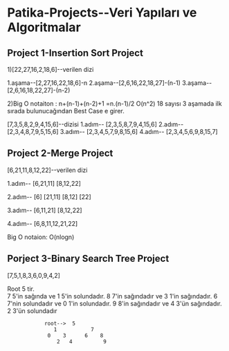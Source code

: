 # Patika-Projects--Veri Yapıları ve Algoritmalar

## Project 1-Insertion Sort Project

 1)[22,27,16,2,18,6]--verilen dizi
 
 1.aşama--[2,27,16,22,18,6]-n
 2.aşama--[2,6,16,22,18,27]-(n-1)
 3.aşama--[2,6,16,18,22,27]-(n-2)
 
 2)Big O notaiton : n+(n-1)+(n-2)+1 =n.(n-1)/2 
 O(n^2)
 18 sayısı 3 aşamada ilk sırada bulunucağından Best Case e girer.
 
 [7,3,5,8,2,9,4,15,6]--dizisi
 1.adım-- [2,3,5,8,7,9,4,15,6]
 2.adım-- [2,3,4,8,7,9,5,15,6]
 3.adım-- [2,3,4,5,7,9,8,15,6]
 4.adım-- [2,3,4,5,6,9,8,15,7]
 
 ## Project 2-Merge Project
 
 [6,21,11,8,12,22]--verilen dizi
 
 1.adım-- [6,21,11]          [8,12,22]
 
 2.adım-- [6]  [21,11]      [8,12] [22]   
 
 3.adım--  [6,11,21]        [8,12,22]
 
 4.adım--  [6,8,11,12,21,22]
 
 Big O notaion:  O(nlogn)
 
 ## Porject 3-Binary Search Tree Project
 
 [7,5,1,8,3,6,0,9,4,2]
 
 Root 5 tir.  
 7 5'in sağında ve 1 5'in solundadır.
 8 7'in sağındadır ve 3 1'in sağındadır.
 6 7'nin solundadır ve 0 1'in solundadır.
 9 8'in sağındadır ve 4 3'ün sağındadır.
 2  3'ün solundadır
 
                root-->  5
                   1           7
                 0    3      6    8
                    2   4          9


